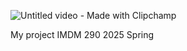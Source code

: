 
![Untitled video - Made with Clipchamp](https://github.com/user-attachments/assets/975e54e0-a5da-4425-bf08-8b51c8c67d79)

My project
IMDM 290
2025 Spring
